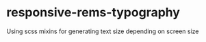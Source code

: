 responsive-rems-typography
==========================

Using scss mixins for generating text size depending on screen size
